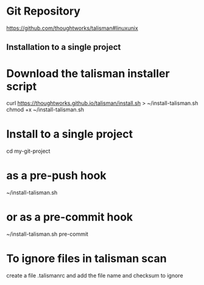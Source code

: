 # Git Repository

https://github.com/thoughtworks/talisman#linuxunix

## Installation to a single project

# Download the talisman installer script

curl https://thoughtworks.github.io/talisman/install.sh > ~/install-talisman.sh
chmod +x ~/install-talisman.sh

# Install to a single project

cd my-git-project

# as a pre-push hook

~/install-talisman.sh

# or as a pre-commit hook

~/install-talisman.sh pre-commit

# To ignore files in talisman scan

create a file .talismanrc and add the file name and checksum to ignore
